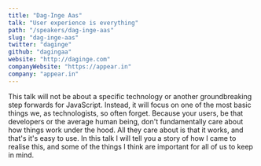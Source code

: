```yaml
---
title: "Dag-Inge Aas"
talk: "User experience is everything"
path: "/speakers/dag-inge-aas"
slug: "dag-inge-aas"
twitter: "daginge"
github: "dagingaa"
website: "http://daginge.com"
companyWebsite: "https://appear.in"
company: "appear.in"
---
```


<p>This talk will not be about a specific technology or another groundbreaking step forwards for JavaScript. Instead, it will focus on one of the most basic things we, as technologists, so often forget. Because your users, be that developers or the average human being, don't fundamentally care about how things work under the hood. All they care about is that it works, and that's it's easy to use. In this talk I will tell you a story of how I came to realise this, and some of the things I think are important for all of us to keep in mind.</p>